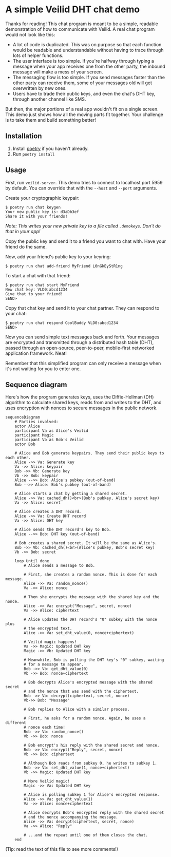 # A simple Veilid DHT chat demo

Thanks for reading! This chat program is meant to be a simple, readable demonstration of how to communicate with Veilid. A real chat program would not look like this:

- A lot of code is duplicated. This was on purpose so that each function would be readable and understandable without having to trace through lots of helper functions.
- The user interface is too simple. If you're halfway through typing a message when your app receives one from the other party, the inbound message will make a mess of your screen.
- The messaging flow is too simple. If you send messages faster than the other party can receive them, some of your messages old will get overwritten by new ones.
- Users have to trade their public keys, and even the chat's DHT key, through another channel like SMS.

But then, the major portions of a real app wouldn't fit on a single screen. This demo just shows how all the moving parts fit together. Your challenge is to take them and build something better!

## Installation

1. Install [poetry](https://python-poetry.org) if you haven't already.
2. Run `poetry install`

## Usage

First, run `veilid-server`. This demo tries to connect to localhost port 5959 by default. You can override that with the `--host` and `--port` arguments.

Create your cryptographic keypair:

```console
$ poetry run chat keygen
Your new public key is: d3aDb3ef
Share it with your friends!
```

_Note: This writes your new private key to a file called `.demokeys`. Don't do that in your app!_

Copy the public key and send it to a friend you want to chat with. Have your friend do the same.

Now, add your friend's public key to your keyring:

```console
$ poetry run chat add-friend MyFriend L0nGkEyStR1ng
```

To start a chat with that friend:

```console
$ poetry run chat start MyFriend
New chat key: VLD0:abcd1234
Give that to your friend!
SEND>
```

Copy that chat key and send it to your chat partner. They can respond to your chat:

```console
$ poetry run chat respond CoolBuddy VLD0:abcd1234
SEND>
```

Now you can send simple text messages back and forth. Your messages are encrypted and transmitted through a distributed hash table (DHT), passed through an open-source, peer-to-peer, mobile-first networked application framework. Neat!

Remember that this simplified program can only receive a message when it's not waiting for you to enter one.

## Sequence diagram

Here's how the program generates keys, uses the Diffie-Hellman (DH) algorithm to calculate shared keys, reads from and writes to the DHT, and uses encryption with nonces to secure messages in the public network.

<!--use:mermaid-->

```mermaid
sequenceDiagram
    # Parties involved:
    actor Alice
    participant Va as Alice's Veilid
    participant Magic
    participant Vb as Bob's Veilid
    actor Bob

    # Alice and Bob generate keypairs. They send their public keys to each other.
    Alice ->> Va: Generate key
    Va ->> Alice: keypair
    Bob ->> Vb: Generate key
    Vb ->> Bob: keypair
    Alice -->> Bob: Alice's pubkey (out-of-band)
    Bob -->> Alice: Bob's pubkey (out-of-band)

    # Alice starts a chat by getting a shared secret.
    Alice ->> Va: cached_dh()<br>(Bob's pubkey, Alice's secret key)
    Va ->> Alice: secret

    # Alice creates a DHT record.
    Alice ->> Va: Create DHT record
    Va ->> Alice: DHT key

    # Alice sends the DHT record's key to Bob.
    Alice -->> Bob: DHT key (out-of-band)

    # Bob creates a shared secret. It will be the same as Alice's.
    Bob ->> Vb: cached_dh()<br>(Alice's pubkey, Bob's secret key)
    Vb ->> Bob: secret

    loop Until done
        # Alice sends a message to Bob.

        # First, she creates a random nonce. This is done for each message.
        Alice ->> Va: random_nonce()
        Va ->> Alice: nonce

        # Then she encrypts the message with the shared key and the nonce.
        Alice ->> Va: encrypt("Message", secret, nonce)
        Va ->> Alice: ciphertext

        # Alice updates the DHT record's "0" subkey with the nonce plus
        # the encrypted text.
        Alice ->> Va: set_dht_value(0, nonce+ciphertext)

        # Veilid magic happens!
        Va ->> Magic: Updated DHT key
        Magic ->> Vb: Updated DHT key

        # Meanwhile, Bob is polling the DHT key's "0" subkey, waiting
        # for a message to appear.
        Bob ->> Vb: get_dht_value(0)
        Vb ->> Bob: nonce+ciphertext

        # Bob decrypts Alice's encrypted message with the shared secret
        # and the nonce that was send with the ciphertext.
        Bob ->> Vb: decrypt(ciphertext, secret, nonce)
        Vb->> Bob: "Message"

        # Bob replies to Alice with a similar process.

        # First, he asks for a random nonce. Again, he uses a different
        # nonce each time!
        Bob ->> Vb: random_nonce()
        Vb ->> Bob: nonce

        # Bob encrypt's his reply with the shared secret and nonce.
        Bob ->> Vb: encrypt("Reply", secret, nonce)
        Vb ->> Bob: ciphertext

        # Although Bob reads from subkey 0, he writes to subkey 1.
        Bob ->> Vb: set_dht_value(1, nonce+ciphertext)
        Vb ->> Magic: Updated DHT key

        # More Veilid magic!
        Magic ->> Va: Updated DHT key

        # Alice is polling subkey 1 for Alice's encrypted response.
        Alice ->> Va: get_dht_value(1)
        Va ->> Alice: nonce+ciphertext

        # Alice decrypts Bob's encrypted reply with the shared secret
        # and the nonce accompanying the message.
        Alice ->> Va: decrypt(ciphertext, secret, nonce)
        Va ->> Alice: "Reply"

        # ...and the repeat until one of them closes the chat.
    end
```

(Tip: read the text of this file to see more comments!)

